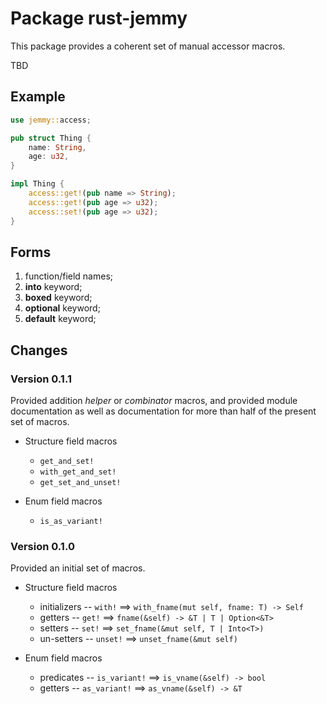 # Package rust-jemmy

This package provides a coherent set of manual accessor macros.

TBD

## Example

```rust
use jemmy::access;

pub struct Thing {
    name: String,
    age: u32,
}

impl Thing {
    access::get!(pub name => String);
    access::get!(pub age => u32);
    access::set!(pub age => u32);
}
```

## Forms

1. function/field names;
2. **into** keyword;
3. **boxed** keyword;
4. **optional** keyword;
5. **default** keyword;

## Changes

### Version 0.1.1

Provided addition *helper* or *combinator* macros, and provided module
documentation as well as documentation for more than half of the present
set of macros.

* Structure field macros
  * `get_and_set!`
  * `with_get_and_set!`
  * `get_set_and_unset!`

* Enum field macros
  * `is_as_variant!`

### Version 0.1.0

Provided an initial set of macros.

* Structure field macros
  * initializers -- `with!` ⟹ `with_fname(mut self, fname: T) -> Self`
  * getters -- `get!` ⟹ `fname(&self) -> &T | T | Option<&T>`
  * setters -- `set!` ⟹ `set_fname(&mut self, T | Into<T>)`
  * un-setters -- `unset!` ⟹ `unset_fname(&mut self)`

* Enum field macros
  * predicates -- `is_variant!` ⟹ `is_vname(&self) -> bool`
  * getters -- `as_variant!` ⟹ `as_vname(&self) -> &T`
